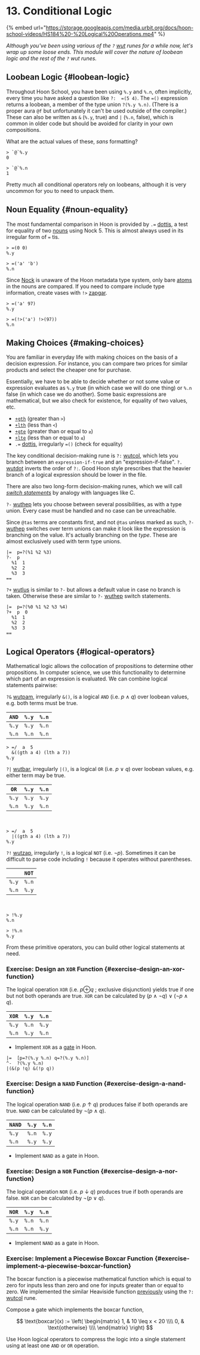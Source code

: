 # 13. Conditional Logic

{% embed url="https://storage.googleapis.com/media.urbit.org/docs/hoon-school-videos/HS184%20-%20Logical%20Operations.mp4" %}

_Although you've been using various of the `?` [wut](../../hoon/reference/rune/wut.md) runes for a while now, let's wrap up some loose ends. This module will cover the nature of loobean logic and the rest of the `?` wut runes._


## Loobean Logic {#loobean-logic}

Throughout Hoon School, you have been using `%.y` and `%.n`, often implicitly, every time you have asked a question like `?:  =(5 4)`. The `=()` expression returns a loobean, a member of the type union `?(%.y %.n)`. (There is a proper aura `@f` but unfortunately it can't be used outside of the compiler.)  These can also be written as `&` (`%.y`, true) and `|` (`%.n`, false), which is common in older code but should be avoided for clarity in your own compositions.

What are the actual values of these, _sans_ formatting?

```hoon
> `@`%.y
0

> `@`%.n
1
```

Pretty much all conditional operators rely on loobeans, although it is very uncommon for you to need to unpack them.


## Noun Equality {#noun-equality}

The most fundamental comparison in Hoon is provided by `.=` [dottis](../../hoon/reference/rune/dot.md#dottis), a test for equality of two [nouns](../../glossary/noun.md) using Nock 5. This is almost always used in its irregular form of `=` tis.

```hoon
> =(0 0)
%.y

> =('a' 'b')
%.n
```

Since [Nock](../../glossary/nock.md) is unaware of the Hoon metadata type system, only bare [atoms](../../glossary/atom.md) in the nouns are compared. If you need to compare include type information, create vases with `!>` [zapgar](../../hoon/reference/rune/zap.md#zapgar).

```hoon
> =('a' 97)
%.y

> =(!>('a') !>(97))
%.n
```


## Making Choices {#making-choices}

You are familiar in everyday life with making choices on the basis of a decision expression. For instance, you can compare two prices for similar products and select the cheaper one for purchase.

Essentially, we have to be able to decide whether or not some value or expression evaluates as `%.y` true (in which case we will do one thing) or `%.n` false (in which case we do another). Some basic expressions are mathematical, but we also check for existence, for equality of two values, etc.

- [`+gth`](../../hoon/reference/stdlib/1a.md#gth) (greater than `>`)
- [`+lth`](../../hoon/reference/stdlib/1a.md#lth) (less than `<`)  
- [`+gte`](../../hoon/reference/stdlib/1a.md#gte) (greater than or equal to `≥`)
- [`+lte`](../../hoon/reference/stdlib/1a.md#lte) (less than or equal to `≤`)
- `.=` [dottis](../../hoon/reference/rune/dot.md#dottis), irregularly `=()` (check for equality)

The key conditional decision-making rune is `?:` [wutcol](../../hoon/reference/rune/wut.md#wutcol), which lets you branch between an `expression-if-true` and an "expression-if-false". `?.` [wutdot](../../hoon/reference/rune/wut.md#wutdot) inverts the order of `?:`. Good Hoon style prescribes that the heavier branch of a logical expression should be lower in the file.

There are also two long-form decision-making runes, which we will call [_switch statements_](https://en.wikipedia.org/wiki/Switch_statement) by analogy with languages like C.

`?-` [wuthep](../../hoon/reference/rune/wut.md#wuthep) lets you choose between several possibilities, as with a type union. Every case must be handled and no case can be unreachable.

Since `@tas` terms are constants first, and not `@tas` unless marked as such, `?-` [wuthep](../../hoon/reference/rune/wut.md#wuthep) switches over term unions can make it look like the expression is branching on the value. It's actually branching on the _type_. These are almost exclusively used with term type unions.

```hoon
|=  p=?(%1 %2 %3)
?-  p
  %1  1
  %2  2
  %3  3
==
```

`?+` [wutlus](../../hoon/reference/rune/wut.md#wutlus) is similar to `?-` but allows a default value in case no branch is taken. Otherwise these are similar to `?-` [wuthep](../../hoon/reference/rune/wut.md#wuthep) switch statements.

```hoon
|=  p=?(%0 %1 %2 %3 %4)
?+  p  0
  %1  1
  %2  2
  %3  3
==
```

## Logical Operators {#logical-operators}

Mathematical logic allows the collocation of propositions to determine other propositions. In computer science, we use this functionality to determine which part of an expression is evaluated. We can combine logical statements pairwise:

`?&` [wutpam](../../hoon/reference/rune/wut.md#wutpam), irregularly `&()`, is a logical `AND` (i.e. _p_ ∧ _q_) over loobean values, e.g. both terms must be true.

|             `AND`            | `%.y` | `%.n` |
|------------------------------|-------|-------|
| `%.y` | `%.y` | `%.n` |
| `%.n` | `%.n` | `%.n` |

```hoon
> =/  a  5
  &((gth a 4) (lth a 7))
%.y
```

`?|` [wutbar](../../hoon/reference/rune/wut.md#wutbar), irregularly `|()`, is a logical `OR` (i.e. _p_ ∨ _q_)  over loobean values, e.g. either term may be true.

|             `OR`             | `%.y` | `%.n` |
|------------------------------|-------|-------|
| `%.y` | `%.y` | `%.y` |
| `%.n` | `%.y` | `%.n` |

<br>

```hoon
> =/  a  5
  |((gth a 4) (lth a 7))
%.y
```

`?!` [wutzap](../../hoon/reference/rune/wut.md#wutzap), irregularly `!`, is a logical `NOT` (i.e. ¬*p*). Sometimes it can be difficult to parse code including `!` because it operates without parentheses.

|                              | `NOT` |
|------------------------------|-------|
| `%.y` | `%.n` |
| `%.n` | `%.y` |

<br>

```hoon
> !%.y
%.n

> !%.n
%.y
```

From these primitive operators, you can build other logical statements at need.

### Exercise: Design an `XOR` Function {#exercise-design-an-xor-function}

The logical operation `XOR` (i.e. *p*⊕*q* ; exclusive disjunction) yields true if one but not both operands are true. `XOR` can be calculated by (_p_ ∧ ¬*q*) ∨ (¬*p* ∧ _q_).

|             `XOR`            | `%.y` | `%.n` |
|------------------------------|-------|-------|
| `%.y` | `%.n` | `%.y` |
| `%.n` | `%.y` | `%.n` |

- Implement `XOR` as a [gate](../../glossary/gate.md) in Hoon.

```hoon
|=  [p=?(%.y %.n) q=?(%.y %.n)]
^-  ?(%.y %.n)
|(&(p !q) &(!p q))
```

### Exercise: Design a `NAND` Function {#exercise-design-a-nand-function}

The logical operation `NAND` (i.e. _p_ ↑ _q_) produces false if both operands are true. `NAND` can be calculated by ¬(_p_ ∧ _q_).

|             `NAND`            | `%.y` | `%.n` |
|-------------------------------|-------|-------|
| `%.y`  | `%.n` | `%.y` |
| `%.n`  | `%.y` | `%.y` |

- Implement `NAND` as a gate in Hoon.

### Exercise: Design a `NOR` Function {#exercise-design-a-nor-function}

The logical operation `NOR` (i.e. _p_ ↓ _q_) produces true if both operands are false. `NOR` can be calculated by ¬(_p_ ∨ _q_).

|             `NOR`            | `%.y` | `%.n` |
|------------------------------|-------|-------|
| `%.y` | `%.n` | `%.n` |
| `%.n` | `%.n` | `%.y` |

- Implement `NAND` as a gate in Hoon.

### Exercise: Implement a Piecewise Boxcar Function {#exercise-implement-a-piecewise-boxcar-function}

The boxcar function is a piecewise mathematical function which is equal to zero for inputs less than zero and one for inputs greater than or equal to zero. We implemented the similar Heaviside function [previously](B-syntax.md) using the `?:` [wutcol](../../hoon/reference/rune/wut.md#wutcol) rune.

Compose a gate which implements the boxcar function,

$$
\text{boxcar}(x)
:=
\left(
\begin{matrix}
1, & 10 \leq x < 20 \\\\
0, & \text{otherwise} \\\\
\end{matrix}
\right)
$$

<!--
$$
\text{boxcar}(x)
:=
\begin{matrix}
1, & 10 \leq x < 20 \\
0, & \text{otherwise} \\
\end{matrix}
$$
-->

Use Hoon logical operators to compress the logic into a single statement using at least one `AND` or `OR` operation.
